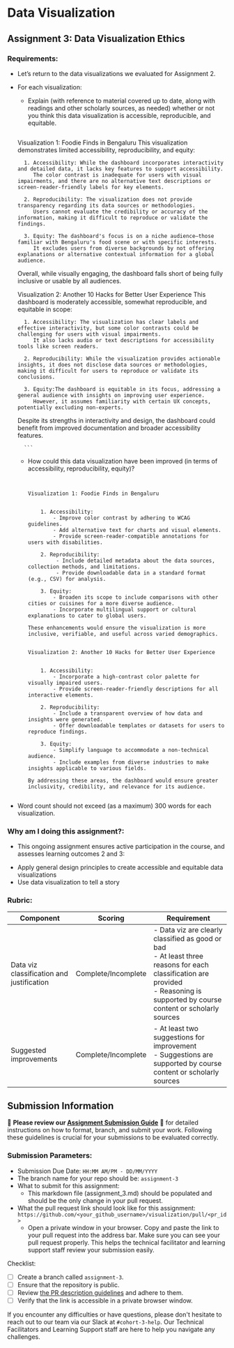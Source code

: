 # Data Visualization

## Assignment 3: Data Visualization Ethics

### Requirements:
- Let’s return to the data visualizations we evaluated for Assignment 2.  
- For each visualization: 
    - Explain (with reference to material covered up to date, along with readings and other scholarly sources, as needed) whether or not you think this data visualization is accessible, reproducible, and equitable. 
        ```
    Visualization 1: Foodie Finds in Bengaluru
    This visualization demonstrates limited accessibility, reproducibility, and equity:

        1. Accessibility: While the dashboard incorporates interactivity and detailed data, it lacks key features to support accessibility. 
           The color contrast is inadequate for users with visual impairments, and there are no alternative text descriptions or screen-reader-friendly labels for key elements.

        2. Reproducibility: The visualization does not provide transparency regarding its data sources or methodologies. 
           Users cannot evaluate the credibility or accuracy of the information, making it difficult to reproduce or validate the findings.

        3. Equity: The dashboard's focus is on a niche audience—those familiar with Bengaluru's food scene or with specific interests. 
           It excludes users from diverse backgrounds by not offering explanations or alternative contextual information for a global audience.

    Overall, while visually engaging, the dashboard falls short of being fully inclusive or usable by all audiences.

    Visualization 2: Another 10 Hacks for Better User Experience
    This dashboard is moderately accessible, somewhat reproducible, and equitable in scope:

        1. Accessibility: The visualization has clear labels and effective interactivity, but some color contrasts could be challenging for users with visual impairments. 
           It also lacks audio or text descriptions for accessibility tools like screen readers.

        2. Reproducibility: While the visualization provides actionable insights, it does not disclose data sources or methodologies, making it difficult for users to reproduce or validate its conclusions. 

        3. Equity:The dashboard is equitable in its focus, addressing a general audience with insights on improving user experience. 
           However, it assumes familiarity with certain UX concepts, potentially excluding non-experts.

    Despite its strengths in interactivity and design, the dashboard could benefit from improved documentation and broader accessibility features.



        ```
    - How could this data visualization have been improved (in terms of accessibility, reproducibility, equity)?  
        ```
    
    
        Visualization 1: Foodie Finds in Bengaluru
      

            1. Accessibility:
                - Improve color contrast by adhering to WCAG guidelines. 
                - Add alternative text for charts and visual elements.
                - Provide screen-reader-compatible annotations for users with disabilities.

            2. Reproducibility:
                 - Include detailed metadata about the data sources, collection methods, and limitations.
                 - Provide downloadable data in a standard format (e.g., CSV) for analysis.

            3. Equity:
                - Broaden its scope to include comparisons with other cities or cuisines for a more diverse audience.
                - Incorporate multilingual support or cultural explanations to cater to global users.

        These enhancements would ensure the visualization is more inclusive, verifiable, and useful across varied demographics.
  

        Visualization 2: Another 10 Hacks for Better User Experience
            

            1. Accessibility:
                - Incorporate a high-contrast color palette for visually impaired users.
                - Provide screen-reader-friendly descriptions for all interactive elements.

            2. Reproducibility:
                - Include a transparent overview of how data and insights were generated.
                - Offer downloadable templates or datasets for users to reproduce findings.

            3. Equity:
                - Simplify language to accommodate a non-technical audience.
                - Include examples from diverse industries to make insights applicable to various fields.

        By addressing these areas, the dashboard would ensure greater inclusivity, credibility, and relevance for its audience.


        ```

- Word count should not exceed (as a maximum) 300 words for each visualization. 

### Why am I doing this assignment?:
- This ongoing assignment ensures active participation in the course, and assesses learning outcomes 2 and 3:  
* Apply general design principles to create accessible and equitable data visualizations
* Use data visualization to tell a story

### Rubric:
| Component               | Scoring   | Requirement                                                 |
|-------------------------|-----------|-------------------------------------------------------------|
| Data viz classification and justification | Complete/Incomplete | - Data viz are clearly classified as good or bad<br />- At least three reasons for each classification are provided<br />- Reasoning is supported by course content or scholarly sources |
| Suggested improvements  | Complete/Incomplete | - At least two suggestions for improvement<br />- Suggestions are supported by course content or scholarly sources |

## Submission Information

🚨 **Please review our [Assignment Submission Guide](https://github.com/UofT-DSI/onboarding/blob/main/onboarding_documents/submissions.md)** 🚨 for detailed instructions on how to format, branch, and submit your work. Following these guidelines is crucial for your submissions to be evaluated correctly.

### Submission Parameters:
* Submission Due Date: `HH:MM AM/PM - DD/MM/YYYY`
* The branch name for your repo should be: `assignment-3`
* What to submit for this assignment:
    * This markdown file (assignment_3.md) should be populated and should be the only change in your pull request.
* What the pull request link should look like for this assignment: `https://github.com/<your_github_username>/visualization/pull/<pr_id>`
    * Open a private window in your browser. Copy and paste the link to your pull request into the address bar. Make sure you can see your pull request properly. This helps the technical facilitator and learning support staff review your submission easily.

Checklist:
- [ ] Create a branch called `assignment-3`.
- [ ] Ensure that the repository is public.
- [ ] Review [the PR description guidelines](https://github.com/UofT-DSI/onboarding/blob/main/onboarding_documents/submissions.md#guidelines-for-pull-request-descriptions) and adhere to them.
- [ ] Verify that the link is accessible in a private browser window.

If you encounter any difficulties or have questions, please don't hesitate to reach out to our team via our Slack at `#cohort-3-help`. Our Technical Facilitators and Learning Support staff are here to help you navigate any challenges.
